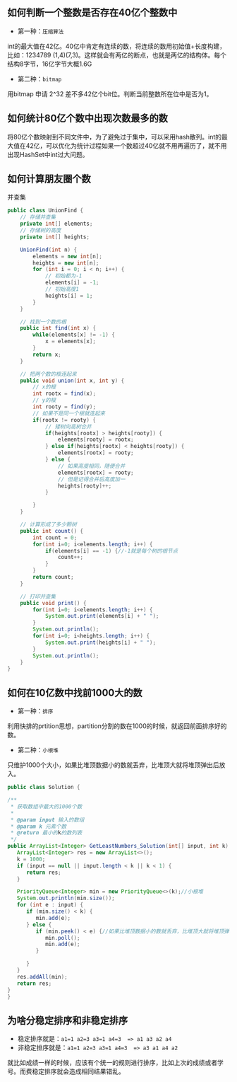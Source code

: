 ## 如何判断一个整数是否存在40亿个整数中
- 第一种：`压缩算法`

int的最大值在42亿。40亿中肯定有连续的数，将连续的数用初始值+长度构建，比如：1234789 (1,4)(7,3)。这样就会有两亿的断点，也就是两亿的结构体。每个结构8字节，16亿字节大概1.6G
 
- 第二种：`bitmap`

用bitmap 申请 2^32 差不多42亿个bit位。判断当前整数所在位中是否为1。

## 如何统计80亿个数中出现次数最多的数

将80亿个数映射到不同文件中，为了避免过于集中，可以采用hash散列。int的最大值在42亿，可以优化为统计过程如果一个数超过40亿就不用再遍历了，就不用出现HashSet中int过大问题。

## 如何计算朋友圈个数
 
   并查集
````java
public class UnionFind {
    // 存储并查集
    private int[] elements;
    // 存储树的高度
    private int[] heights;

    UnionFind(int n) {
        elements = new int[n];
        heights = new int[n];
        for (int i = 0; i < n; i++) {
            // 初始都为-1
            elements[i] = -1;
            // 初始高度1
            heights[i] = 1;
        }
    }

    // 找到一个数的根
    public int find(int x) {
        while(elements[x] != -1) {
            x = elements[x];
        }
        return x;
    }

    // 把两个数的根连起来
    public void union(int x, int y) {
        // x的根
        int rootx = find(x);
        // y的根
        int rooty = find(y);
        // 如果不是同一个根就连起来
        if(rootx != rooty) {
            // 矮树向高树合并
            if(heights[rootx] > heights[rooty]) {
                elements[rooty] = rootx;
            } else if(heights[rootx] < heights[rooty]) {
                elements[rootx] = rooty;
            } else {
                // 如果高度相同，随便合并
                elements[rootx] = rooty;
                // 但是记得合并后高度加一
                heights[rooty]++;
            }

        }
    }

    // 计算形成了多少颗树
    public int count() {
        int count = 0;
        for(int i=0; i<elements.length; i++) {
            if(elements[i] == -1) {//-1就是每个树的根节点
                count++;
            }
        }
        return count;
    }

    // 打印并查集
    public void print() {
        for(int i=0; i<elements.length; i++) {
            System.out.print(elements[i] + " ");
        }
        System.out.println();
        for(int i=0; i<heights.length; i++) {
            System.out.print(heights[i] + " ");
        }
        System.out.println();
    }
}
````

## 如何在10亿数中找前1000大的数
   - 第一种：`排序`

   利用快排的prtition思想，partition分割的数在1000的时候，就返回前面排序好的数。
   
   - 第二种：`小根堆`

   只维护1000个大小，如果比堆顶数据小的数就丢弃，比堆顶大就将堆顶弹出后放入。
   ````java
   public class Solution {

   /**
    * 获取数组中最大的1000个数
    *
    * @param input 输入的数组
    * @param k 元素个数
    * @return 最小的k的数列表
    */
   public ArrayList<Integer> GetLeastNumbers_Solution(int[] input, int k) {
      ArrayList<Integer> res = new ArrayList<>();
      k = 1000;
      if (input == null || input.length < k || k < 1) {
         return res;
      }

      PriorityQueue<Integer> min = new PriorityQueue<>(k);//小根堆
      System.out.println(min.size());
      for (int e : input) {
         if (min.size() < k) {
            min.add(e);
         } else {
            if (min.peek() < e) {//如果比堆顶数据小的数就丢弃，比堆顶大就将堆顶弹出后放入。
               min.poll();
               min.add(e);
            }

         }
      }
      res.addAll(min);
      return res;
   }
}
   ````

## 为啥分稳定排序和非稳定排序
   - 稳定排序就是：`a1=1 a2=3 a3=1 a4=3  => a1 a3 a2 a4`
   - 非稳定排序就是：`a1=1 a2=3 a3=1 a4=3  => a3 a1 a4 a2`
   
   就比如成绩一样的时候，应该有个统一的规则进行排序，比如上次的成绩或者学号。而费稳定排序就会造成相同结果错乱。